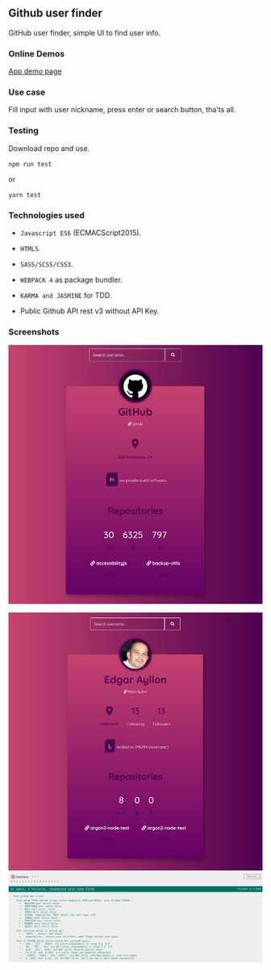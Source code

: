 ## Github user finder

GitHub user finder, simple UI to find user info.

### Online Demos

[App demo page](http://github-user-finder.surge.sh/)


### Use case

Fill input with user nickname, press enter or search button, tha'ts all.

### Testing

Download repo and use.
```
npm run test
```
or
```
yarn test
```

### Technologies used
- `Javascript ES6` (ECMACScript2015).
- `HTML5`.
- `SASS/SCSS/CSS3`.
- `WEBPACK 4` as package bundler.
- `KARMA and JASMINE` for TDD.

- Public Github API rest v3 without API Key.

### Screenshots

![screenshot](media/screenshot1.jpg)

![screenshot](media/screenshot2.jpg)
![screenshot](media/screenshot3.jpg)